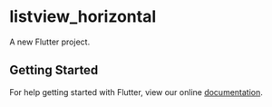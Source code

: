 # listview_horizontal

A new Flutter project.

## Getting Started

For help getting started with Flutter, view our online
[documentation](https://flutter.io/).
